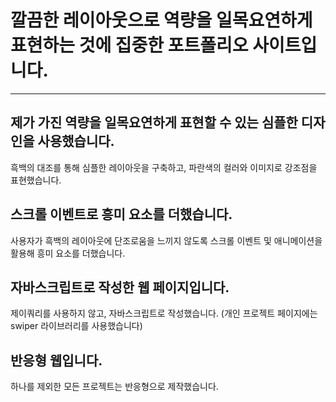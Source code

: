 # 깔끔한 레이아웃으로 역량을 일목요연하게 표현하는 것에 집중한 포트폴리오 사이트입니다.
----------------------------------------------------------------------

## 제가 가진 역량을 일목요연하게 표현할 수 있는 **심플한 디자인**을 사용했습니다.<br>
흑백의 대조를 통해 심플한 레이아웃을 구축하고, 파란색의 컬러와 이미지로 강조점을 표현했습니다.


## 스크롤 이벤트로 흥미 요소를 더했습니다.<br>
사용자가 흑백의 레이아웃에 단조로움을 느끼지 않도록 스크롤 이벤트 및 애니메이션을 활용해 흥미 요소를 더했습니다.


## 자바스크립트로 작성한 웹 페이지입니다.<br>
제이쿼리를 사용하지 않고, 자바스크립트로 작성했습니다.
(개인 프로젝트 페이지에는 swiper 라이브러리를 사용했습니다)

## 반응형 웹입니다.<br>
하나를 제외한 모든 프로젝트는 반응형으로 제작했습니다.
